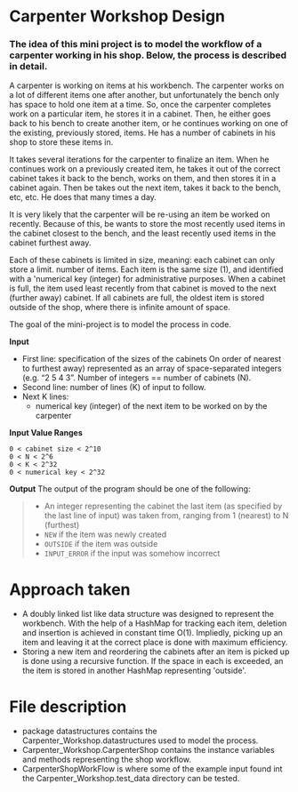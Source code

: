 # Carpenter Workshop Design

### The idea of this mini project is to model the workflow of a carpenter working in his shop. Below, the process is described in detail.

A carpenter is working on items at his workbench. The carpenter works on a lot of different items one after another, but unfortunately the bench only has space to hold one item at a time. So, once the carpenter completes work on a particular item, he stores it in a cabinet. Then, he either goes back to his bench to create another item, or he continues working on one of the existing, previously stored, items. He has a number of cabinets in his shop to store these items in.

It takes several iterations for the carpenter to finalize an item. When he continues work on a previously created item, he takes it out of the correct cabinet takes it back to the bench, works on them, and then stores it in a cabinet again. Then be takes out the next item, takes it back to the bench, etc, etc. He does that many times a day.

It is very likely that the carpenter will be re-using an item be worked on recently. Because of this, be wants to store the most recently used items in the cabinet closest to the bench, and the least recently used items in the cabinet furthest away.

Each of these cabinets is limited in size, meaning: each cabinet can only store a limit. number of items. Each item is the same size (1), and identified with a 'numerical key (integer) for administrative purposes. When a cabinet is full, the item used least recently from that cabinet is moved to the next (further away) cabinet. If all cabinets are full, the oldest item is stored outside of the shop, where there is infinite amount of space.

The goal of the mini-project is to model the process in code.

**Input**
- First line: specification of the sizes of the cabinets On order of nearest to furthest away) represented as an array of space-separated integers (e.g. “2 5 4 3”. Number of integers == number of cabinets (N).
- Second line: number of lines (K) of input to follow.
- Next K lines:
  - numerical key (integer) of the next item to be worked on by the carpenter

**Input Value Ranges**
```
0 < cabinet size < 2^10
0 < N < 2^6
0 < K < 2^32
0 < numerical key < 2^32
```
**Output**
The output of the program should be one of the following:
> - An integer representing the cabinet the last item (as specified by the last line of input) was taken from, ranging from 1 (nearest) to N (furthest)
> - `NEW` if the item was newly created
> - `OUTSIDE` if the item was outside
> - `INPUT_ERROR` if the input was somehow incorrect

# Approach taken

* A doubly linked list like data structure was designed to represent the workbench. With the help of a HashMap for tracking each item, deletion and insertion is achieved in constant time O(1). Impliedly, picking up an item and leaving it at the correct place is done with maximum efficiency. 
* Storing a new item and reordering the cabinets after an item is picked up is done using a recursive function. If the space in each is exceeded, an the item is stored in another HashMap representing 'outside'.

# File description

* package datastructures contains the Carpenter_Workshop.datastructures used to model the process.
* Carpenter_Workshop.CarpenterShop contains the instance variables and methods representing the shop workflow.
* CarpenterShopWorkFlow is where some of the example input found int the Carpenter_Workshop.test_data directory can be tested.
